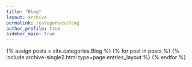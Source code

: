 ```yaml
---
title: "Blog"
layout: archive
permalink: /categories/blog
author_profile: true
sidebar_main: true
---
```


{% assign posts = site.categories.Blog %}
{% for post in posts %} {% include archive-single2.html type=page.entries_layout %} {% endfor %}